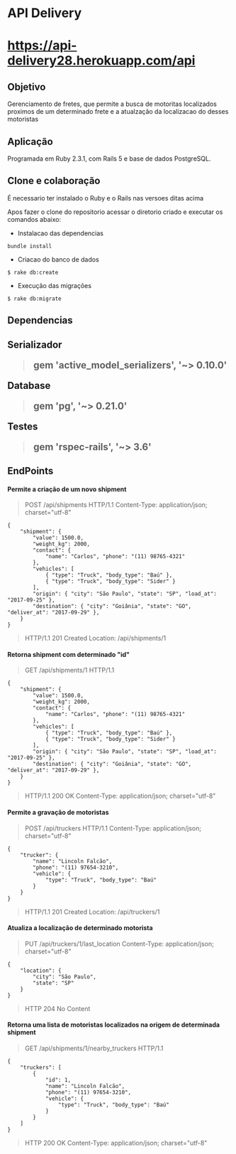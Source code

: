 <h1>API Delivery<h1>

https://api-delivery28.herokuapp.com/api

<h2>Objetivo</h2>
Gerenciamento de fretes, que permite a busca de motoritas localizados proximos de um determinado frete e a atualzação da localizacao do desses motoristas

<h2>Aplicação</h2>
Programada em Ruby 2.3.1, com Rails 5 e base de dados PostgreSQL.

<h2>Clone e colaboração</h2>

É necessario ter instalado o Ruby e o Rails nas versoes ditas acima

Apos fazer o clone do repositorio acessar o diretorio criado e executar os comandos abaixo:

- Instalacao das dependencias
```
bundle install
```
- Criacao do banco de dados
```
$ rake db:create
```
- Execução das migrações
```
$ rake db:migrate
```

<h2>Dependencias<h2>

Serializador
>gem 'active_model_serializers', '~> 0.10.0'

Database
>gem 'pg', '~> 0.21.0'

Testes
>gem 'rspec-rails', '~> 3.6'

<h2>EndPoints</h2>

<h4>Permite a criação de um novo shipment</h4>

> POST /api/shipments HTTP/1.1
> Content-Type: application/json; charset="utf-8"
```
{
    "shipment": {
        "value": 1500.0,
        "weight_kg": 2000,
        "contact": {
            "name": "Carlos", "phone": "(11) 98765-4321"
        },
        "vehicles": [
            { "type": "Truck", "body_type": "Baú" },
            { "type": "Truck", "body_type": "Sider" }
        ],
        "origin": { "city": "São Paulo", "state": "SP", "load_at": "2017-09-25" },
        "destination": { "city": "Goiânia", "state": "GO", "deliver_at": "2017-09-29" },
    }
}
```
> HTTP/1.1 201 Created
> Location: /api/shipments/1

<h4>Retorna  shipment com determinado "id"</h4>

> GET /api/shipments/1 HTTP/1.1

```
{
    "shipment": {
        "value": 1500.0,
        "weight_kg": 2000,
        "contact": {
            "name": "Carlos", "phone": "(11) 98765-4321"
        },
        "vehicles": [
            { "type": "Truck", "body_type": "Baú" },
            { "type": "Truck", "body_type": "Sider" }
        ],
        "origin": { "city": "São Paulo", "state": "SP", "load_at": "2017-09-25" },
        "destination": { "city": "Goiânia", "state": "GO", "deliver_at": "2017-09-29" },
    }
}
```
> HTTP/1.1 200 OK
> Content-Type: application/json; charset="utf-8"


<h4>Permite a gravação de motoristas</h4>

> POST /api/truckers HTTP/1.1
> Content-Type: application/json; charset="utf-8"
```
{
    "trucker": {
        "name": "Lincoln Falcão",
        "phone": "(11) 97654-3210",
        "vehicle": {
            "type": "Truck", "body_type": "Baú"
        }
    }
}
```
> HTTP/1.1 201 Created
> Location: /api/truckers/1

<h4>Atualiza a localização de determinado motorista</h4>

> PUT /api/truckers/1/last_location
> Content-Type: application/json; charset="utf-8"
```
{
    "location": {
        "city": "São Paulo",
        "state": "SP"
    }
}
```
> HTTP 204 No Content


<h4>Retorna uma lista de motoristas localizados na origem de determinada shipment</h4>

> GET /api/shipments/1/nearby_truckers HTTP/1.1
```
{
    "truckers": [
        {
            "id": 1,
            "name": "Lincoln Falcão",
            "phone": "(11) 97654-3210",
            "vehicle": {
                "type": "Truck", "body_type": "Baú"
            }
        }
    ]
}
```
> HTTP 200 OK
> Content-Type: application/json; charset="utf-8"
